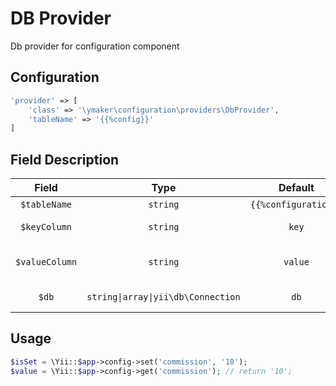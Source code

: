 DB Provider
===========
Db provider for configuration component

Configuration
-------------
```php
'provider' => [
    'class' => '\ymaker\configuration\providers\DbProvider',
    'tableName' => '{{%config}}'
]
```
Field Description
-----------------

|Field         |Type                              |Default             |Description        |
|:------------:|:--------------------------------:|:------------------:|------------------:|
|`$tableName`  |`string`                          |`{{%configuration}}`|table name         |
|`$keyColumn`  |`string`                          |`key`               |key column name    |
|`$valueColumn`|`string`                          |`value`             |value column name  |
|`$db`         |`string\|array\|yii\db\Connection`|`db`                |database connection|

Usage
-----
```php
$isSet = \Yii::$app->config->set('commission', '10');
$value = \Yii::$app->config->get('commission'); // return '10';
```
